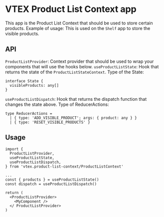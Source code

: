 # VTEX Product List Context app

This app is the Product List Context that should be used to store certain products. Example of usage: This is used on the `Shelf` app to store the visible products.

## API

`ProductListProvider`: Context provider that should be used to wrap your components that will use the hooks below.
`useProductListState`: Hook that returns the state of the `ProductListStateContext`.
Type of the State:

```
interface State {
  visibleProducts: any[]
}
```

`useProductListDispatch`: Hook that returns the dispatch function that changes the state above.
Type of ReducerActions:

```
type ReducerActions =
  | { type: 'ADD_VISIBLE_PRODUCT'; args: { product: any } }
  | { type: 'RESET_VISIBLE_PRODUCTS' }
```

## Usage

```
import {
  ProductListProvider,
  useProductListState,
  useProductListDispatch,
} from 'vtex.product-list-context/ProductListContext'

...
const { products } = useProductListState()
const dispatch = useProductListDispatch()

return (
  <ProductListProvider>
    <MyComponent />
  </ ProductListProvider>
)
```
